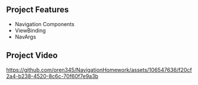 ## Project Features

 - Navigation Components
 - ViewBinding
 - NavArgs

## Project Video

https://github.com/oren345/NavigationHomework/assets/106547636/f20cf2a4-b238-4520-8c6c-70f60f7e9a3b
 
